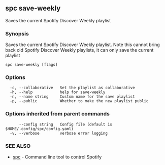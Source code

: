 ## spc save-weekly

Saves the current Spotify Discover Weekly playlist

### Synopsis

Saves the current Spotify Discover Weekly playlist.
Note this cannot bring back old Spotify Discover Weekly playlists, it can
only save the current playlist

```
spc save-weekly [flags]
```

### Options

```
  -c, --collaborative   Set the playlist as collaborative
  -h, --help            help for save-weekly
  -n, --name string     Custom name for the save playlist
  -p, --public          Whether to make the new playlist public
```

### Options inherited from parent commands

```
      --config string   Config file (default is $HOME/.config/spc/config.yaml)
  -v, --verbose         verbose error logging
```

### SEE ALSO

* [spc](spc.md)	 - Command line tool to control Spotify

